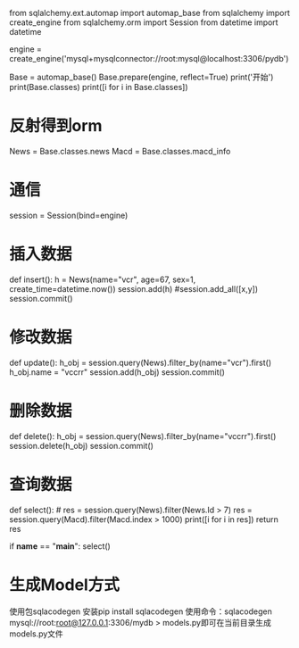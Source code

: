 from sqlalchemy.ext.automap import automap_base
from sqlalchemy import create_engine
from sqlalchemy.orm import Session
from datetime import datetime

engine = create_engine('mysql+mysqlconnector://root:mysql@localhost:3306/pydb')

Base = automap_base()
Base.prepare(engine, reflect=True)
print('开始')
print(Base.classes)
print([i for i in Base.classes])
# 反射得到orm
News = Base.classes.news
Macd = Base.classes.macd_info

# 通信
session = Session(bind=engine)


# 插入数据
def insert():
    h = News(name="vcr", age=67, sex=1, create_time=datetime.now())
    session.add(h)
    #session.add_all([x,y])
    session.commit()

# 修改数据
def update():
    h_obj = session.query(News).filter_by(name="vcr").first()
    h_obj.name = "vccrr"
    session.add(h_obj)
    session.commit()

# 删除数据
def delete():
    h_obj = session.query(News).filter_by(name="vccrr").first()
    session.delete(h_obj)
    session.commit()

# 查询数据
def select():
    # res = session.query(News).filter(News.Id > 7)
    res = session.query(Macd).filter(Macd.index > 1000)
    print([i for i in res])
    return res


if __name__ == "__main__":
    select()
    
    
# 生成Model方式
使用包sqlacodegen
安装pip install sqlacodegen
使用命令：sqlacodegen mysql://root:root@127.0.0.1:3306/mydb > models.py即可在当前目录生成models.py文件 
